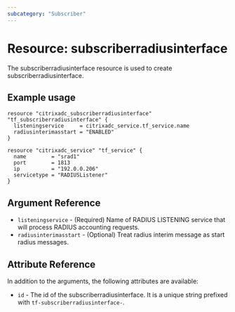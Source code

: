 ```yaml
---
subcategory: "Subscriber"
---
```


# Resource: subscriberradiusinterface

The subscriberradiusinterface resource is used to create subscriberradiusinterface.


## Example usage

```hcl
resource "citrixadc_subscriberradiusinterface" "tf_subscriberradiusinterface" {
  listeningservice     = citrixadc_service.tf_service.name
  radiusinterimasstart = "ENABLED"
}

resource "citrixadc_service" "tf_service" {
  name        = "srad1"
  port        = 1813
  ip          = "192.0.0.206"
  servicetype = "RADIUSListener"
}
```


## Argument Reference

* `listeningservice` - (Required) Name of RADIUS LISTENING service that will process RADIUS accounting requests.
* `radiusinterimasstart` - (Optional) Treat radius interim message as start radius messages.


## Attribute Reference

In addition to the arguments, the following attributes are available:

* `id` - The id of the subscriberradiusinterface. It is a unique string prefixed with `tf-subscriberradiusinterface-`.